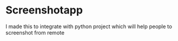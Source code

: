 # Screenshotapp
I made this to integrate with python project which will help people to screenshot from remote 
